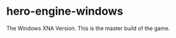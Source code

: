 hero-engine-windows
===================

The Windows XNA Version. This is the master build of the game.